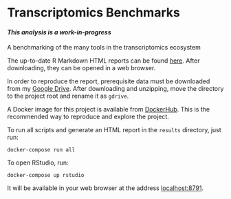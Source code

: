 <!---
    This file is part of transcriptomics-benchmarks.
    Copyright (C) 2019-2020  Emir Turkes, UK DRI at UCL, Columbia University Medical Center

    This program is free software: you can redistribute it and/or modify
    it under the terms of the GNU General Public License as published by
    the Free Software Foundation, either version 3 of the License, or
    (at your option) any later version.

    This program is distributed in the hope that it will be useful,
    but WITHOUT ANY WARRANTY; without even the implied warranty of
    MERCHANTABILITY or FITNESS FOR A PARTICULAR PURPOSE.  See the
    GNU General Public License for more details.

    You should have received a copy of the GNU General Public License
    along with this program.  If not, see <http://www.gnu.org/licenses/>.

    Emir Turkes can be contacted at emir.turkes@eturkes.com
-->

# Transcriptomics Benchmarks
#### *This analysis is a work-in-progress*

A benchmarking of the many tools in the transcriptomics ecosystem

The up-to-date R Markdown HTML reports can be found [here](https://drive.google.com/drive/folders/1FPeK_--64SKMURSTrCTSCTMP7tlBPLZS?usp=sharing). 
After downloading, they can be opened in a web browser.

In order to reproduce the report, prerequisite data must be downloaded from my [Google Drive](https://drive.google.com/drive/folders/1PC_pOwTKxEiuP5diZVQ6gm85aBKcq4Zx?usp=sharing).
After downloading and unzipping, move the directory to the project root and rename it as `gdrive`.

A Docker image for this project is available from [DockerHub](https://hub.docker.com/r/eturkes/transcriptomics-benchmarks).
This is the recommended way to reproduce and explore the project.

To run all scripts and generate an HTML report in the `results` directory, just run:
```
docker-compose run all
```

To open RStudio, run:
```
docker-compose up rstudio
```
It will be available in your web browser at the address [localhost:8791](http://localhost:8791).
